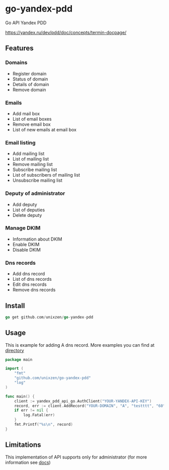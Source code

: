 # go-yandex-pdd
Go API Yandex PDD

https://yandex.ru/dev/pdd/doc/concepts/termin-docpage/


## Features

### Domains

* Register domain
* Status of domain
* Details of domain
* Remove domain

### Emails

* Add mail box
* List of email boxes
* Remove email box
* List of new emails at email box

### Email listing

* Add mailing list
* List of mailing list
* Remove mailing list
* Subscribe mailing list
* List of subscribers of mailing list
* Unsubscribe mailing list

### Deputy of administrator

* Add deputy
* List of deputies
* Delete deputy

### Manage DKIM

* Information about DKIM
* Enable DKIM
* Disable DKIM

### Dns records

* Add dns record
* List of dns records
* Edit dns records
* Remove dns records


## Install

```go
go get github.com/unixzen/go-yandex-pdd
```

## Usage

This is example for adding A dns record. More examples you can find at [directory](https://github.com/unixzen/go-yandex-pdd/tree/master/examples) 

```go
package main

import (
	"fmt"
	"github.com/unixzen/go-yandex-pdd"
	"log"
)

func main() {
	client := yandex_pdd_api_go.AuthClient("YOUR-YANDEX-API-KEY")
	record, err := client.AddRecord("YOUR-DOMAIN", "A", "testttt", "60", "127.0.0.1")
	if err != nil {
		log.Fatal(err)
	}
	fmt.Printf("%s\n", record)
}
```

## Limitations

This implementation of API supports only for administrator (for more information see [docs](https://yandex.ru/dev/pdd/doc/concepts/termin-docpage/))


